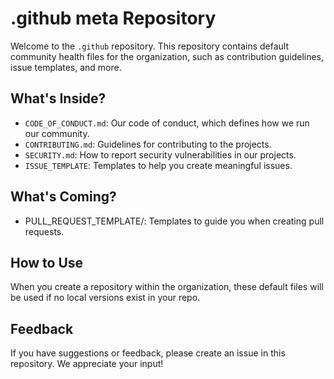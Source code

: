 # .github meta Repository

Welcome to the `.github` repository. This repository contains default community health files for the organization, such as contribution guidelines, issue templates, and more.

## What's Inside?

- `CODE_OF_CONDUCT.md`: Our code of conduct, which defines how we run our community.
- `CONTRIBUTING.md`: Guidelines for contributing to the projects.
- `SECURITY.md`: How to report security vulnerabilities in our projects.
- `ISSUE_TEMPLATE`: Templates to help you create meaningful issues.

## What's Coming?

- PULL_REQUEST_TEMPLATE/: Templates to guide you when creating pull requests.

## How to Use

When you create a repository within the organization, these default files will be used if no local versions exist in your repo.

## Feedback

If you have suggestions or feedback, please create an issue in this repository. We appreciate your input!
